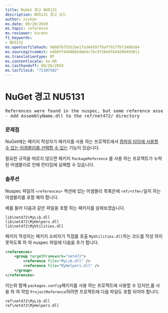 ```yaml
---
title: NuGet 경고 NU5131
description: NU5131 경고 코드
author: zivkan
ms.date: 09/20/2019
ms.topic: reference
ms.reviewer: karann
f1_keywords:
- NU5131
ms.openlocfilehash: 9d887b75552be1fa364597f9aff91ffbf348b584
ms.sourcegitcommit: e4b0ff4460865db6dc7bc9f20e9f644d98493011
ms.translationtype: MT
ms.contentlocale: ko-KR
ms.lasthandoff: 09/26/2019
ms.locfileid: "71307502"
---
```

# <a name="nuget-warning-nu5131"></a>NuGet 경고 NU5131

<pre>References were found in the nuspec, but some reference assemblies were not found in both the nuspec and ref folder. Add the following reference assemblies:
- Add AssemblyName.dll to the ref/net472/ directory</pre>

### <a name="issue"></a>문제점

NuGet에는 패키지 작성자가 패키지를 사용 하는 프로젝트에서 [컴파일 타임에 사용할 수 있는 어셈블리를 선택할 수 있는](https://docs.microsoft.com/en-gb/nuget/create-packages/select-assemblies-referenced-by-projects) 기능이 있습니다.

필요한 규칙을 따르지 않으면 패키지 `PackageReference` 를 사용 하는 프로젝트가 누락 된 어셈블리로 인해 런타임에 실패할 수 있습니다.

### <a name="solution"></a>솔루션

Nuspec 파일의 `<references>` 섹션에 있는 어셈블리 목록은에 `ref/<tfm>/`일치 하는 어셈블리를 포함 해야 합니다.

예를 들어 다음과 같은 파일을 포함 하는 패키지를 살펴보겠습니다.

```text
lib\net472\MyLib.dll
lib\net472\MyHelpers.dll
lib\net472\MyUtilities.dll
```

패키지 작성자는 패키지 소비자가 직접를 호출 `MyUtilities.dll`하는 코드를 작성 하지 못하도록 하 여 nuspec 파일에 다음을 추가 합니다.

```xml
<references>
    <group targetFramework="net472">
        <reference file="MyLib.dll" />
        <reference file="MyHelpers.dll" />
    </group>
</references>
```

이는와 함께 `packages.config`패키지를 사용 하는 프로젝트에 사용할 수 있지만,를 사용 하 여 작업 `ProjectReference`하려면 프로젝트에 다음 파일도 포함 되어야 합니다.

```text
ref\net472\MyLib.dll
ref\net472\MyHelpers.dll
```

